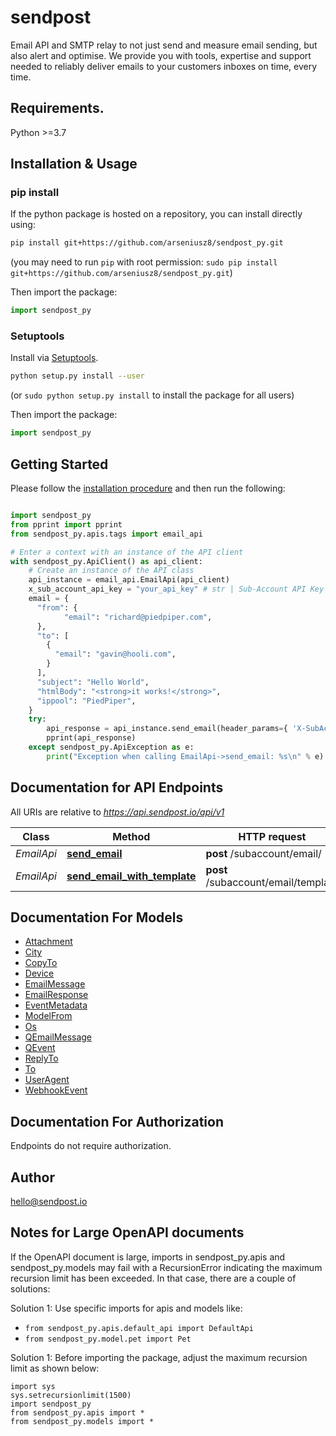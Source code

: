 # sendpost
Email API and SMTP relay to not just send and measure email sending, but also alert and optimise. We provide you with tools, expertise and support needed to reliably deliver emails to your customers inboxes on time, every time.

## Requirements.

Python &gt;&#x3D;3.7


## Installation & Usage
### pip install

If the python package is hosted on a repository, you can install directly using:

```sh
pip install git+https://github.com/arseniusz8/sendpost_py.git
```
(you may need to run `pip` with root permission: `sudo pip install git+https://github.com/arseniusz8/sendpost_py.git`)

Then import the package:
```python
import sendpost_py
```

### Setuptools

Install via [Setuptools](http://pypi.python.org/pypi/setuptools).

```sh
python setup.py install --user
```
(or `sudo python setup.py install` to install the package for all users)

Then import the package:
```python
import sendpost_py
```

## Getting Started

Please follow the [installation procedure](#installation--usage) and then run the following:

```python

import sendpost_py
from pprint import pprint
from sendpost_py.apis.tags import email_api

# Enter a context with an instance of the API client
with sendpost_py.ApiClient() as api_client:
    # Create an instance of the API class
    api_instance = email_api.EmailApi(api_client)
    x_sub_account_api_key = "your_api_key" # str | Sub-Account API Key
    email = {
      "from": {
            "email": "richard@piedpiper.com",
      },
      "to": [
        {
          "email": "gavin@hooli.com",
        }
      ],
      "subject": "Hello World",
      "htmlBody": "<strong>it works!</strong>",
      "ippool": "PiedPiper",
    }
    try:
        api_response = api_instance.send_email(header_params={ 'X-SubAccount-ApiKey': x_sub_account_api_key}, body=email)
        pprint(api_response)
    except sendpost_py.ApiException as e:
        print("Exception when calling EmailApi->send_email: %s\n" % e)
```

## Documentation for API Endpoints

All URIs are relative to *https://api.sendpost.io/api/v1*

Class | Method | HTTP request | Description
------------ | ------------- | ------------- | -------------
*EmailApi* | [**send_email**](docs/apis/tags/EmailApi.md#send_email) | **post** /subaccount/email/ | 
*EmailApi* | [**send_email_with_template**](docs/apis/tags/EmailApi.md#send_email_with_template) | **post** /subaccount/email/template | 

## Documentation For Models

 - [Attachment](docs/models/Attachment.md)
 - [City](docs/models/City.md)
 - [CopyTo](docs/models/CopyTo.md)
 - [Device](docs/models/Device.md)
 - [EmailMessage](docs/models/EmailMessage.md)
 - [EmailResponse](docs/models/EmailResponse.md)
 - [EventMetadata](docs/models/EventMetadata.md)
 - [ModelFrom](docs/models/ModelFrom.md)
 - [Os](docs/models/Os.md)
 - [QEmailMessage](docs/models/QEmailMessage.md)
 - [QEvent](docs/models/QEvent.md)
 - [ReplyTo](docs/models/ReplyTo.md)
 - [To](docs/models/To.md)
 - [UserAgent](docs/models/UserAgent.md)
 - [WebhookEvent](docs/models/WebhookEvent.md)

## Documentation For Authorization

 Endpoints do not require authorization.


## Author

hello@sendpost.io

## Notes for Large OpenAPI documents
If the OpenAPI document is large, imports in sendpost_py.apis and sendpost_py.models may fail with a
RecursionError indicating the maximum recursion limit has been exceeded. In that case, there are a couple of solutions:

Solution 1:
Use specific imports for apis and models like:
- `from sendpost_py.apis.default_api import DefaultApi`
- `from sendpost_py.model.pet import Pet`

Solution 1:
Before importing the package, adjust the maximum recursion limit as shown below:
```
import sys
sys.setrecursionlimit(1500)
import sendpost_py
from sendpost_py.apis import *
from sendpost_py.models import *
```
